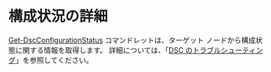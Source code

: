 # 構成状況の詳細

[Get-DscConfigurationStatus](https://technet.microsoft.com/library/mt517868.aspx) コマンドレットは、ターゲット ノードから構成状態に関する情報を取得します。 詳細については、「[DSC のトラブルシューティング](https://msdn.microsoft.com/powershell/dsc/troubleshooting)」を参照してください。

<!--HONumber=Jul16_HO1-->


